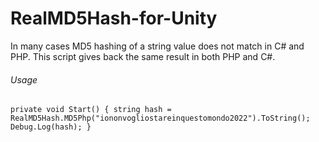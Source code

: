 # RealMD5Hash-for-Unity
In many cases MD5 hashing of a string value does not match in C# and PHP. This script gives back the same result in both PHP and C#.

###### Usage

`private void Start()
{
    string hash = RealMD5Hash.MD5Php("iononvogliostareinquestomondo2022").ToString();
    Debug.Log(hash);
}`

